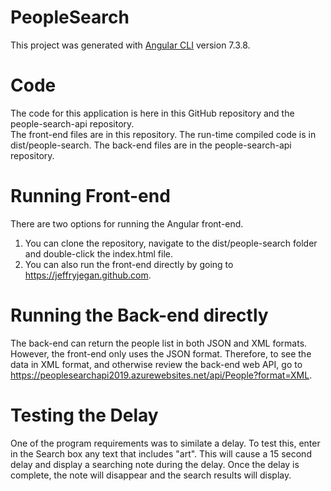 # PeopleSearch

This project was generated with [Angular CLI](https://github.com/angular/angular-cli) version 7.3.8.

# Code

The code for this application is here in this GitHub repository and the people-search-api repository.  
The front-end files are in this repository.  The run-time compiled code is in dist/people-search.
The back-end files are in the people-search-api repository.

# Running Front-end

There are two options for running the Angular front-end.
1. You can clone the repository, navigate to the dist/people-search folder and double-click the index.html file.
2. You can also run the front-end directly by going to https://jeffryjegan.github.com.

# Running the Back-end directly

The back-end can return the people list in both JSON and XML formats.  However, the front-end only uses the JSON format.  Therefore, to see the data in XML format, and otherwise review the back-end web API, go to https://peoplesearchapi2019.azurewebsites.net/api/People?format=XML.

# Testing the Delay
One of the program requirements was to similate a delay.  To test this, enter in the Search box any text that includes "art".  This will cause a 15 second delay and display a searching note during the delay.  Once the delay is complete, the note will disappear and the search results will display.